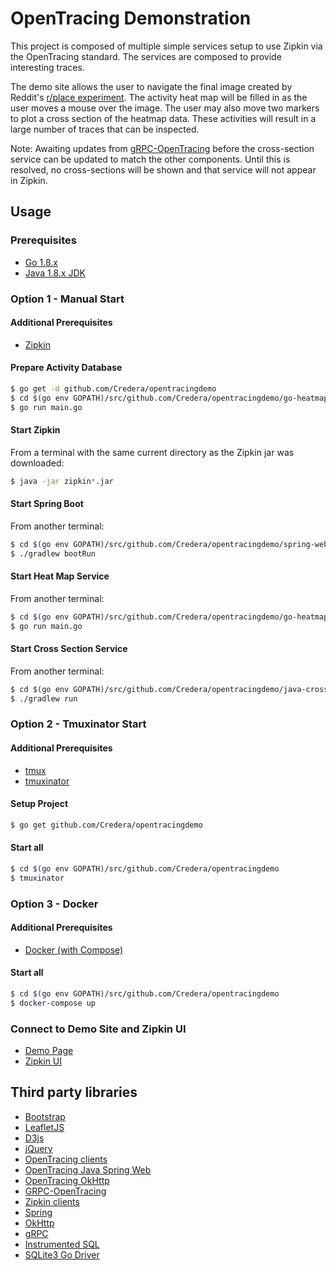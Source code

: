 OpenTracing Demonstration
======
This project is composed of multiple simple services setup to use Zipkin via the OpenTracing standard. The services are composed to provide interesting traces.

The demo site allows the user to navigate the final image created by Reddit's [r/place experiment](https://www.reddit.com/r/place/). The activity heat map will be filled in as the user moves a mouse over the image. The user may also move two markers to plot a cross section of the heatmap data. These activities will result in a large number of traces that can be inspected.

Note: Awaiting updates from [gRPC-OpenTracing](https://github.com/grpc-ecosystem/grpc-opentracing) before the cross-section service can be updated to match the other components. Until this is resolved, no cross-sections will be shown and that service will not appear in Zipkin.

## Usage

### Prerequisites

* [Go 1.8.x](https://golang.org/dl/)
* [Java 1.8.x JDK](http://www.oracle.com/technetwork/java/javase/downloads/index.html)

### Option 1 - Manual Start

#### Additional Prerequisites

* [Zipkin](https://search.maven.org/remote_content?g=io.zipkin.java&a=zipkin-server&v=LATEST&c=exec)

#### Prepare Activity Database
```bash
$ go get -d github.com/Credera/opentracingdemo
$ cd $(go env GOPATH)/src/github.com/Credera/opentracingdemo/go-heatmap/go-create-db
$ go run main.go
```

#### Start Zipkin
From a terminal with the same current directory as the Zipkin jar was downloaded:
```bash
$ java -jar zipkin*.jar
```

#### Start Spring Boot
From another terminal:
```bash
$ cd $(go env GOPATH)/src/github.com/Credera/opentracingdemo/spring-web
$ ./gradlew bootRun
```

#### Start Heat Map Service
From another terminal:
```bash
$ cd $(go env GOPATH)/src/github.com/Credera/opentracingdemo/go-heatmap
$ go run main.go
```

#### Start Cross Section Service
From another terminal:
```bash
$ cd $(go env GOPATH)/src/github.com/Credera/opentracingdemo/java-cross-section
$ ./gradlew run
```

### Option 2 - Tmuxinator Start

#### Additional Prerequisites

* [tmux](http://tmux.github.io)
* [tmuxinator](https://github.com/tmuxinator/tmuxinator)

#### Setup Project

```bash
$ go get github.com/Credera/opentracingdemo
```

#### Start all

```bash
$ cd $(go env GOPATH)/src/github.com/Credera/opentracingdemo
$ tmuxinator
```
### Option 3 - Docker

#### Additional Prerequisites
* [Docker (with Compose)](https://www.docker.com)

#### Start all

```bash
$ cd $(go env GOPATH)/src/github.com/Credera/opentracingdemo
$ docker-compose up
```

### Connect to Demo Site and Zipkin UI
* [Demo Page](http://localhost:8080)
* [Zipkin UI](http://localhost:9411)

## Third party libraries
* [Bootstrap](http://getbootstrap.com)
* [LeafletJS](http://leafletjs.com)
* [D3js](http://d3js.org)
* [jQuery](http://jquery.com)
* [OpenTracing clients](https://github.com/opentracing)
* [OpenTracing Java Spring Web](https://github.com/opentracing-contrib/java-spring-web)
* [OpenTracing OkHttp](https://github.com/opentracing-contrib/java-okhttp)
* [GRPC-OpenTracing](https://github.com/grpc-ecosystem/grpc-opentracing)
* [Zipkin clients](https://github.com/openzipkin)
* [Spring](http://spring.io)
* [OkHttp](https://github.com/square/okhttp)
* [gRPC](http://www.grpc.io)
* [Instrumented SQL](http://github.com/ExpansiveWorlds/instrumentedsql)
* [SQLite3 Go Driver](github.com/mattn/go-sqlite3)
